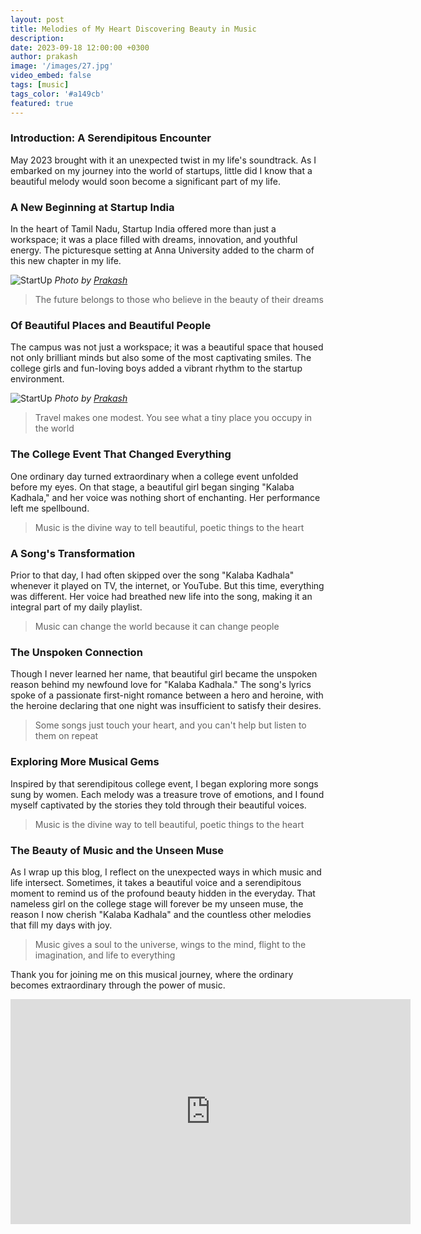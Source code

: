 ```yaml
---
layout: post
title: Melodies of My Heart Discovering Beauty in Music
description:
date: 2023-09-18 12:00:00 +0300
author: prakash
image: '/images/27.jpg'
video_embed: false
tags: [music]
tags_color: '#a149cb'
featured: true
---
```


### Introduction: A Serendipitous Encounter

May 2023 brought with it an unexpected twist in my life's soundtrack. As I embarked on my journey into the world of startups, little did I know that a beautiful melody would soon become a significant part of my life.

### A New Beginning at Startup India

In the heart of Tamil Nadu, Startup India offered more than just a workspace; it was a place filled with dreams, innovation, and youthful energy. The picturesque setting at Anna University added to the charm of this new chapter in my life.

![StartUp]({{site.baseurl}}/images/28.jpg)
*Photo by [Prakash](https://prakashravichandran.com/)*

>The future belongs to those who believe in the beauty of their dreams

### Of Beautiful Places and Beautiful People

The campus was not just a workspace; it was a beautiful space that housed not only brilliant minds but also some of the most captivating smiles. The college girls and fun-loving boys added a vibrant rhythm to the startup environment.

![StartUp]({{site.baseurl}}/images/29.jpg)
*Photo by [Prakash](https://prakashravichandran.com/)*

>Travel makes one modest. You see what a tiny place you occupy in the world 

### The College Event That Changed Everything

One ordinary day turned extraordinary when a college event unfolded before my eyes. On that stage, a beautiful girl began singing "Kalaba Kadhala," and her voice was nothing short of enchanting. Her performance left me spellbound.

>Music is the divine way to tell beautiful, poetic things to the heart 

### A Song's Transformation

Prior to that day, I had often skipped over the song "Kalaba Kadhala" whenever it played on TV, the internet, or YouTube. But this time, everything was different. Her voice had breathed new life into the song, making it an integral part of my daily playlist.

>Music can change the world because it can change people 

### The Unspoken Connection

Though I never learned her name, that beautiful girl became the unspoken reason behind my newfound love for "Kalaba Kadhala." The song's lyrics spoke of a passionate first-night romance between a hero and heroine, with the heroine declaring that one night was insufficient to satisfy their desires.

>Some songs just touch your heart, and you can't help but listen to them on repeat 

### Exploring More Musical Gems

Inspired by that serendipitous college event, I began exploring more songs sung by women. Each melody was a treasure trove of emotions, and I found myself captivated by the stories they told through their beautiful voices.

>Music is the divine way to tell beautiful, poetic things to the heart 

### The Beauty of Music and the Unseen Muse

As I wrap up this blog, I reflect on the unexpected ways in which music and life intersect. Sometimes, it takes a beautiful voice and a serendipitous moment to remind us of the profound beauty hidden in the everyday. That nameless girl on the college stage will forever be my unseen muse, the reason I now cherish "Kalaba Kadhala" and the countless other melodies that fill my days with joy.

>Music gives a soul to the universe, wings to the mind, flight to the imagination, and life to everything 

Thank you for joining me on this musical journey, where the ordinary becomes extraordinary through the power of music.

<p><iframe src="https://www.youtube.com/embed/Av6NpfF_yl0" loading="lazy" width="640" height="360" frameborder="0" allowfullscreen></iframe></p>
